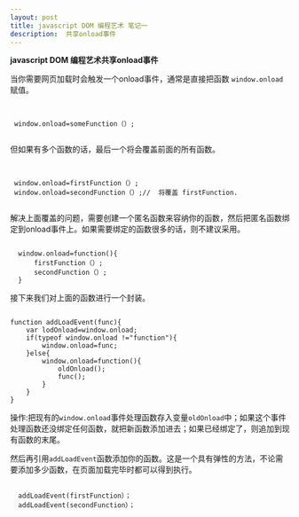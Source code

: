 ```yaml
---
layout: post
title: javascript DOM 编程艺术 笔记一
description:  共享onload事件
---
```



**javascript DOM 编程艺术共享onload事件**

当你需要网页加载时会触发一个onload事件，通常是直接把函数 ```window.onload``` 赋值。

<pre><code>

 window.onload=someFunction（）;

</code></pre>

但如果有多个函数的话，最后一个将会覆盖前面的所有函数。

<pre><code>

 window.onload=firstFunction（）;
 window.onload=secondFunction（）;//  将覆盖 firstFunction.

</code></pre>

解决上面覆盖的问题，需要创建一个匿名函数来容纳你的函数，然后把匿名函数绑定到onload事件上。如果需要绑定的函数很多的话，则不建议采用。

<pre><code>
  window.onload=function(){
      firstFunction（）;
      secondFunction（）;
  }
</code></pre>

接下来我们对上面的函数进行一个封装。

<pre><code>
function addLoadEvent(func){
    var lodOnload=window.onload;
    if(typeof window.onload !="function"){
        window.onload=func;
    }else{
        window.onload=function(){
            oldOnload();
            func();
        }
    }
}
</code></pre>


操作:把现有的```window.onload```事件处理函数存入变量```oldOnload```中；如果这个事件处理函数还没绑定任何函数，就把新函数添加进去；如果已经绑定了，则追加到现有函数的末尾。

然后再引用```addLoadEvent```函数添加你的函数。这是一个具有弹性的方法，不论需要添加多少函数，在页面加载完毕时都可以得到执行。


<pre><code>
  addLoadEvent(firstFunction）；
  addLoadEvent(secondFunction）；
</code></pre>






